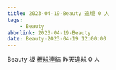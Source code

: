```yaml
---
title: 2023-04-19-Beauty 違規 0 人
tags:
    - Beauty
abbrlink: 2023-04-19-Beauty
date: Beauty-2023-04-19 12:00:00
---
```

Beauty 板 [板規連結](https://www.ptt.cc/bbs/Beauty/M.1630069980.A.84B.html)
昨天違規 0 人
